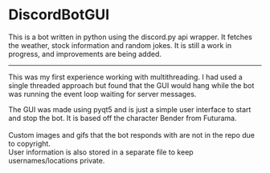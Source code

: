 # DiscordBotGUI

This is a bot written in python using the discord.py api wrapper. It fetches the weather, stock information and random jokes. It is still a work in progress, and improvements are being added.

<hr>

This was my first experience working with multithreading. I had used a single threaded approach but found that the GUI would hang while the bot was running the event loop waiting for server messages. 

The GUI was made using pyqt5 and is just a simple user interface to start and stop the bot.
It is based off the character Bender from Futurama.
<br>
<br>
Custom images and gifs that the bot responds with are not in the repo due to copyright.
<br>
User information is also stored in a separate file to keep usernames/locations private.




